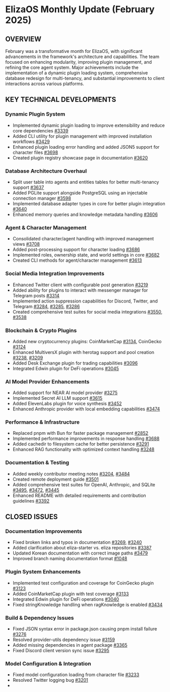 # ElizaOS Monthly Update (February 2025)

## OVERVIEW
February was a transformative month for ElizaOS, with significant advancements in the framework's architecture and capabilities. The team focused on enhancing modularity, improving plugin management, and refining the core agent system. Major achievements include the implementation of a dynamic plugin loading system, comprehensive database redesign for multi-tenancy, and substantial improvements to client interactions across various platforms.

## KEY TECHNICAL DEVELOPMENTS

### Dynamic Plugin System
- Implemented dynamic plugin loading to improve extensibility and reduce core dependencies [#3339](https://github.com/elizaOS/eliza/pull/3339)
- Added CLI utility for plugin management with improved installation workflows [#3429](https://github.com/elizaOS/eliza/pull/3429)
- Enhanced plugin loading error handling and added JSON5 support for character files [#3698](https://github.com/elizaOS/eliza/pull/3698)
- Created plugin registry showcase page in documentation [#3620](https://github.com/elizaOS/eliza/pull/3620)

### Database Architecture Overhaul
- Split user table into agents and entities tables for better multi-tenancy support [#3637](https://github.com/elizaOS/eliza/pull/3637)
- Added PGLite support alongside PostgreSQL using an injectable connection manager [#3598](https://github.com/elizaOS/eliza/pull/3598)
- Implemented database adapter types in core for better plugin integration [#3640](https://github.com/elizaOS/eliza/pull/3640)
- Enhanced memory queries and knowledge metadata handling [#3606](https://github.com/elizaOS/eliza/pull/3606)

### Agent & Character Management
- Consolidated character/agent handling with improved management views [#3708](https://github.com/elizaOS/eliza/pull/3708)
- Added post-processing support for character loading [#3686](https://github.com/elizaOS/eliza/pull/3686)
- Implemented roles, ownership state, and world settings in core [#3682](https://github.com/elizaOS/eliza/pull/3682)
- Created CLI methods for agent/character management [#3613](https://github.com/elizaOS/eliza/pull/3613)

### Social Media Integration Improvements
- Enhanced Twitter client with configurable post generation [#3219](https://github.com/elizaOS/eliza/pull/3219)
- Added ability for plugins to interact with messenger manager for Telegram posts [#3314](https://github.com/elizaOS/eliza/pull/3314)
- Implemented action suppression capabilities for Discord, Twitter, and Telegram [#3284](https://github.com/elizaOS/eliza/pull/3284), [#3285](https://github.com/elizaOS/eliza/pull/3285), [#3286](https://github.com/elizaOS/eliza/pull/3286)
- Created comprehensive test suites for social media integrations [#3550](https://github.com/elizaOS/eliza/pull/3550), [#3538](https://github.com/elizaOS/eliza/pull/3538)

### Blockchain & Crypto Plugins
- Added new cryptocurrency plugins: CoinMarketCap [#3134](https://github.com/elizaOS/eliza/pull/3134), CoinGecko [#3124](https://github.com/elizaOS/eliza/pull/3124)
- Enhanced MultiversX plugin with herotag support and pool creation [#3238](https://github.com/elizaOS/eliza/pull/3238), [#3209](https://github.com/elizaOS/eliza/pull/3209)
- Added Desk Exchange plugin for trading capabilities [#3096](https://github.com/elizaOS/eliza/pull/3096)
- Integrated Edwin plugin for DeFi operations [#3045](https://github.com/elizaOS/eliza/pull/3045)

### AI Model Provider Enhancements
- Added support for NEAR AI model provider [#3275](https://github.com/elizaOS/eliza/pull/3275)
- Implemented Secret AI LLM support [#3615](https://github.com/elizaOS/eliza/pull/3615)
- Added ElevenLabs plugin for voice synthesis [#3452](https://github.com/elizaOS/eliza/pull/3452)
- Enhanced Anthropic provider with local embedding capabilities [#3474](https://github.com/elizaOS/eliza/pull/3474)

### Performance & Infrastructure
- Replaced pnpm with Bun for faster package management [#2852](https://github.com/elizaOS/eliza/pull/2852)
- Implemented performance improvements in response handling [#3688](https://github.com/elizaOS/eliza/pull/3688)
- Added cachedir to filesystem cache for better persistence [#3291](https://github.com/elizaOS/eliza/pull/3291)
- Enhanced RAG functionality with optimized context handling [#3248](https://github.com/elizaOS/eliza/pull/3248)

### Documentation & Testing
- Added weekly contributor meeting notes [#3204](https://github.com/elizaOS/eliza/pull/3204), [#3484](https://github.com/elizaOS/eliza/pull/3484)
- Created remote deployment guide [#3501](https://github.com/elizaOS/eliza/pull/3501)
- Added comprehensive test suites for OpenAI, Anthropic, and SQLite [#3495](https://github.com/elizaOS/eliza/pull/3495), [#3472](https://github.com/elizaOS/eliza/pull/3472), [#3445](https://github.com/elizaOS/eliza/pull/3445)
- Enhanced README with detailed requirements and contribution guidelines [#3392](https://github.com/elizaOS/eliza/pull/3392)

## CLOSED ISSUES

### Documentation Improvements
- Fixed broken links and typos in documentation [#3269](https://github.com/elizaOS/eliza/issues/3269), [#3240](https://github.com/elizaOS/eliza/issues/3240)
- Added clarification about eliza-starter vs. eliza repositories [#3387](https://github.com/elizaOS/eliza/issues/3387)
- Updated Korean documentation with correct image paths [#3479](https://github.com/elizaOS/eliza/issues/3479)
- Improved branch naming documentation format [#1048](https://github.com/elizaOS/eliza/issues/1048)

### Plugin System Enhancements
- Implemented test configuration and coverage for CoinGecko plugin [#3123](https://github.com/elizaOS/eliza/issues/3123)
- Added CoinMarketCap plugin with test coverage [#3133](https://github.com/elizaOS/eliza/issues/3133)
- Integrated Edwin plugin for DeFi operations [#3040](https://github.com/elizaOS/eliza/issues/3040)
- Fixed stringKnowledge handling when ragKnowledge is enabled [#3434](https://github.com/elizaOS/eliza/issues/3434)

### Build & Dependency Issues
- Fixed JSON syntax error in package.json causing pnpm install failure [#3276](https://github.com/elizaOS/eliza/issues/3276)
- Resolved provider-utils dependency issue [#3159](https://github.com/elizaOS/eliza/issues/3159)
- Added missing dependencies in agent package [#3365](https://github.com/elizaOS/eliza/issues/3365)
- Fixed Discord client version sync issue [#3295](https://github.com/elizaOS/eliza/issues/3295)

### Model Configuration & Integration
- Fixed model configuration loading from character file [#3233](https://github.com/elizaOS/eliza/issues/3233)
- Resolved Twitter logging bug [#3201](https://github.com/elizaOS/eliza/issues/3201)
-